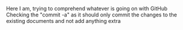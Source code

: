 Here I am, trying to comprehend whatever is going on with GitHub </br>
Checking the "commit -a" as it should only commit the changes to the existing documents and not add anything extra